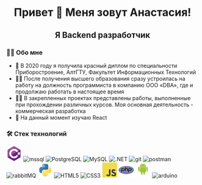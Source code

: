 <h1 align="center">Привет 👋 Меня зовут Анастасия!</h1>
<h2 align="center">Я Backend разработчик</h1>

<h3 align="left">👩‍💻 Обо мне</h3>

- 📕 В 2020 году я получила красный диплом по специальности Приборостроение, АлтГТУ, Факультет Информационных Технологий
- 👩‍💻 После получения высшего образования сразу устроилась на работу на должность программиста в компанию ООО «DBA», где и продолжаю работать в настоящее время
- 👩‍🎓 В закрепленных проектах представлены работы, выполненные при прохождении различных курсов. Моя основная деятельность - коммерческая разработка
- 🧠 На данный момент изучаю React

<h3 align="left">🛠 Стек технологий</h3>

<div align="left"> 
	<img src="https://raw.githubusercontent.com/devicons/devicon/master/icons/csharp/csharp-original.svg" alt="csharp" width="40" height="40" title="C#"/>
	<img src="https://www.svgrepo.com/show/303229/microsoft-sql-server-logo.svg" alt="mssql" width="40" height="40" title="MSSQL"/>
	<img src="https://raw.githubusercontent.com/danielcranney/readme-generator/main/public/icons/skills/postgresql-colored.svg" width="36" height="36" alt="PostgreSQL" title="PostgreSQL"/>
	<img src="https://raw.githubusercontent.com/danielcranney/readme-generator/main/public/icons/skills/mysql-colored.svg" width="36" height="36" alt="MySQL" title="MySQL"/>
	<img src="https://raw.githubusercontent.com/danielcranney/readme-generator/main/public/icons/skills/dot-net-colored.svg" width="36" height="36" alt=".NET" title=".NET"/>
	<img src="https://www.vectorlogo.zone/logos/git-scm/git-scm-icon.svg" alt="git" width="40" height="40" title="GIT"/>
	<img src="https://www.vectorlogo.zone/logos/getpostman/getpostman-icon.svg" alt="postman" width="40" height="40" title="Postman"/>
	<img src="https://www.vectorlogo.zone/logos/rabbitmq/rabbitmq-icon.svg" alt="rabbitMQ" width="40" height="40" title="RabbitMQ"/>
	<img src="https://raw.githubusercontent.com/devicons/devicon/master/icons/python/python-original.svg" alt="python" width="40" height="40" title="Python"/>
	<img src="https://raw.githubusercontent.com/danielcranney/readme-generator/main/public/icons/skills/html5-colored.svg" width="36" height="36" alt="HTML5" title="HTML5"/>
	<img src="https://raw.githubusercontent.com/danielcranney/readme-generator/main/public/icons/skills/css3-colored.svg" width="36" height="36" alt="CSS3" title="CSS3"/>
	<img src="https://raw.githubusercontent.com/devicons/devicon/master/icons/javascript/javascript-original.svg" alt="javascript" width="40" height="40" title="JavaScript"/>
	<img src="https://raw.githubusercontent.com/devicons/devicon/master/icons/php/php-original.svg" alt="php" width="40" height="40" title="PHP"/>
	<img src="https://raw.githubusercontent.com/devicons/devicon/master/icons/android/android-original-wordmark.svg" alt="android" width="40" height="40" title="Android"/>
	<img src="https://cdn.worldvectorlogo.com/logos/arduino-1.svg" alt="arduino" width="40" height="40" title="Arduino"/>
</div>